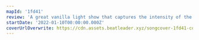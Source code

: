 ```yaml
---
mapId: '1fd41'
review: 'A great vanilla light show that captures the intensity of the song without compromising readability  and patterns that flow with solid emphasis and movement make this map stand out!  The well spaced full difficulty spread from 7.3 to 2.8 nps means it can be enjoyed by everybody!'
startDate: '2022-01-10T00:00:00.000Z'
coverUrlOverwrite: https://cdn.assets.beatleader.xyz/songcover-1fd41-cover.jpg
---
```

